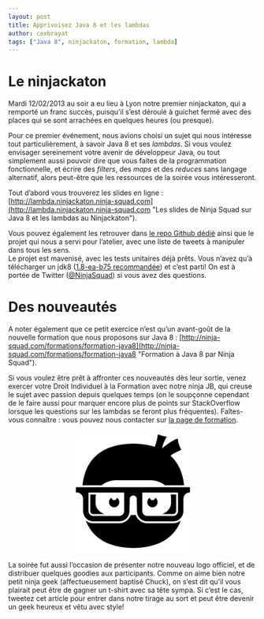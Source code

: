 ```yaml
---
layout: post
title: Apprivoisez Java 8 et les lambdas
author: cexbrayat
tags: ["Java 8", ninjackaton, formation, lambda]
---
```


# Le ninjackaton

Mardi 12/02/2013 au soir a eu lieu à Lyon notre premier ninjackaton, qui a remporté un franc succès, puisqu’il s’est déroulé à guichet fermé avec des places qui se sont arrachées en quelques heures (ou presque).

Pour ce premier événement, nous avions choisi un sujet qui nous intéresse tout particulièrement, à savoir Java 8 et ses _lambdas_. Si vous voulez envisager sereinement votre avenir de développeur Java, ou tout simplement aussi pouvoir dire que vous faites de la programmation fonctionnelle, et écrire des _filters_, des _maps_ et des _reduces_ sans langage alternatif, alors peut-être que les ressources de la soirée vous intéresseront.

Tout d’abord vous trouverez les slides en ligne : [http://lambda.ninjackaton.ninja-squad.com](http://lambda.ninjackaton.ninja-squad.com "Les slides de Ninja Squad sur Java 8 et les lambdas au Ninjackaton").

Vous pouvez également les retrouver dans [le repo Github dédié](https://github.com/Ninja-Squad/ninjackaton-lambda) ainsi que le projet qui nous a servi pour l’atelier, avec une liste de tweets à manipuler dans tous les sens.  
Le projet est mavenisé, avec les tests unitaires déjà prêts. Vous n’avez qu’à télécharger un jdk8 ([1.8-ea-b75 recommandée](http://download.java.net/lambda/b75/)) et c’est parti! On est à portée de Twitter ([@NinjaSquad](http://twitter.com/NinjaSquad)) si vous avez des questions.

# Des nouveautés

A noter également que ce petit exercice n’est qu’un avant-goût de la nouvelle formation que nous proposons sur Java 8 : [http://ninja-squad.com/formations/formation-java8](http://ninja-squad.com/formations/formation-java8 "Formation à Java 8 par Ninja Squad").

Si vous voulez être prêt à affronter ces nouveautés dès leur sortie, venez exercer votre Droit Individuel à la Formation avec notre ninja JB, qui creuse le sujet avec passion depuis quelques temps (on le soupçonne cependant de le faire aussi pour marquer encore plus de points sur StackOverflow lorsque les questions sur les lambdas se feront plus fréquentes). Faîtes-vous connaître : vous pouvez nous contacter sur [la page de formation](http://ninja-squad.com/formations/formation-java8 "Formation à Java 8 par Ninja Squad").

<p style="text-align:center;"><img src="/assets/images/chuck.png" alt="Le Logo Ninja Squad : Chuck" title="Le Logo Ninja Squad : Chuck" width="50%"/></p>

La soirée fut aussi l’occasion de présenter notre nouveau logo officiel, et de distribuer quelques goodies aux participants. Comme on aime bien notre petit ninja geek (affectueusement baptisé Chuck), on s’est dit qu’il vous plairait peut être de gagner un t-shirt avec sa tête sympa. Si c’est le cas, tweetez cet article pour entrer dans notre tirage au sort et peut être devenir un geek heureux et vêtu avec style!

